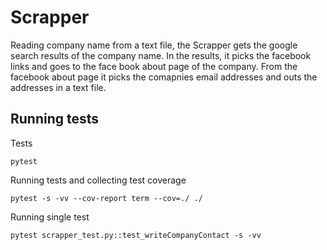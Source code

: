 # Scrapper

Reading company name from a text file, the Scrapper gets the google search results of the company name.
In the results, it picks the facebook links  and goes to the  face book about page of the company.
From the facebook about page it picks the comapnies email addresses and outs the addresses in a text file.

## Running tests

Tests

```shell
pytest
```

Running tests and collecting test coverage

```shell
pytest -s -vv --cov-report term --cov=./ ./
```

Running single test

```shell
pytest scrapper_test.py::test_writeCompanyContact -s -vv
```
